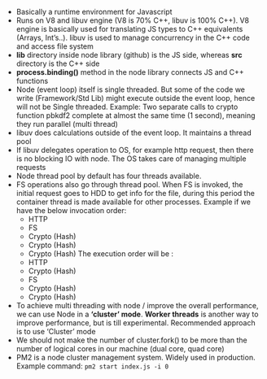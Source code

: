 - Basically a runtime environment for Javascript
- Runs on V8 and libuv engine (V8 is 70% C++, libuv is 100% C++). V8 engine is basically used for translating JS types to C++ equivalents (Arrays, Int’s..). libuv is used to manage concurrency in the C++ code and access file system
- **lib** directory inside node library (github) is the JS side, whereas **src** directory is the C++ side
- **process.binding()** method in the node library connects JS and C++ functions
- Node (event loop) itself is single threaded. But some of the code we write (Framework/Std Lib) might execute outside the event loop, hence will not be Single threaded. Example: Two separate calls to crypto function pbkdf2 complete at almost the same time (1 second), meaning they run parallel (multi thread)
- libuv does calculations outside of the event loop. It maintains a thread pool
- If libuv delegates operation to OS, for example http request, then there is no blocking IO with node. The OS takes care of managing multiple requests
- Node thread pool by default has four threads available.
- FS operations also go through thread pool. When FS is invoked, the initial request goes to HDD to get info for the file, during this period the container thread is made available for other processes. Example if we have the below invocation order:
    - HTTP
    - FS
    - Crypto (Hash)
    - Crypto (Hash)
    - Crypto (Hash)
	The execution order will be :
    - HTTP
    - Crypto (Hash)
    - FS
    - Crypto (Hash)
    - Crypto (Hash)
- To achieve multi threading with node / improve the overall performance, we can use Node in a **‘cluster’ mode**. **Worker threads** is another way to improve performance, but is till experimental. Recommended approach is to use ‘Cluster’ mode
- We should not make the number of cluster.fork() to be more than the number of logical cores in our machine (dual core, quad core)
- PM2 is a node cluster management system. Widely used in production. Example command: ```pm2 start index.js -i 0```

